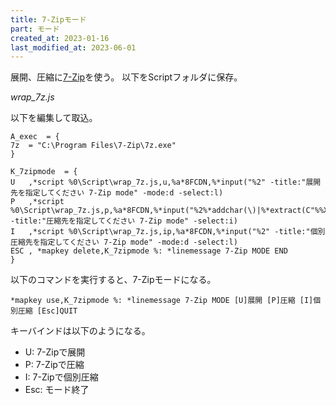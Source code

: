 ```yaml
---
title: 7-Zipモード
part: モード
created_at: 2023-01-16
last_modified_at: 2023-06-01
---
```

展開、圧縮に[7-Zip](https://sevenzip.osdn.jp/)を使う。
以下をScriptフォルダに保存。

_wrap_7z.js_
<script src="https://gist.github.com/tukasa/744d0df04bc3a95a2fc13ddff910cbaa.js"></script>

以下を編集して取込。

```text
A_exec	= {
7z	= "C:\Program Files\7-Zip\7z.exe"
}

K_7zipmode	= {
U	,*script %0\Script\wrap_7z.js,u,%a*8FCDN,%*input("%2" -title:"展開先を指定してください 7-Zip mode" -mode:d -select:l)
P	,*script %0\Script\wrap_7z.js,p,%a*8FCDN,%*input("%2%*addchar(\)|%*extract(C"%%X")|.zip" -title:"圧縮先を指定してください 7-Zip mode" -select:i)
I	,*script %0\Script\wrap_7z.js,ip,%a*8FCDN,%*input("%2" -title:"個別圧縮先を指定してください 7-Zip mode" -mode:d -select:l)
ESC	, *mapkey delete,K_7zipmode %: *linemessage 7-Zip MODE END
}
```

以下のコマンドを実行すると、7-Zipモードになる。

```text
*mapkey use,K_7zipmode %: *linemessage 7-Zip MODE [U]展開 [P]圧縮 [I]個別圧縮 [Esc]QUIT
```

キーバインドは以下のようになる。

- U: 7-Zipで展開
- P: 7-Zipで圧縮
- I: 7-Zipで個別圧縮
- Esc: モード終了
